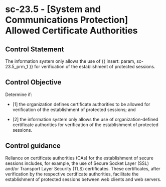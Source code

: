 # sc-23.5 - \[System and Communications Protection\] Allowed Certificate Authorities

## Control Statement

The information system only allows the use of {{ insert: param, sc-23.5_prm_1 }} for verification of the establishment of protected sessions.

## Control Objective

Determine if:

- \[1\] the organization defines certificate authorities to be allowed for verification of the establishment of protected sessions; and

- \[2\] the information system only allows the use of organization-defined certificate authorities for verification of the establishment of protected sessions.

## Control guidance

Reliance on certificate authorities (CAs) for the establishment of secure sessions includes, for example, the use of Secure Socket Layer (SSL) and/or Transport Layer Security (TLS) certificates. These certificates, after verification by the respective certificate authorities, facilitate the establishment of protected sessions between web clients and web servers.
